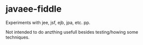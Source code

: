 javaee-fiddle
=============

Experiments with jee, jsf, ejb, jpa, etc. pp.

Not intended to do anzthing usefull besides testing/howing some techniques.
